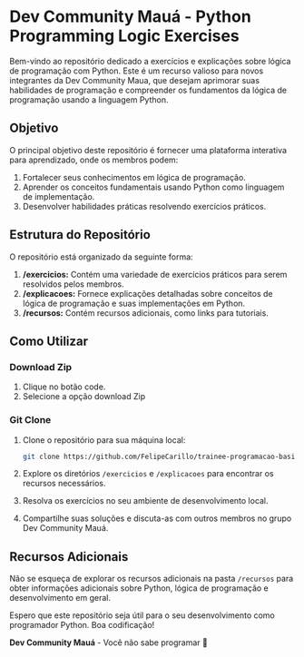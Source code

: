# Dev Community Mauá - Python Programming Logic Exercises

Bem-vindo ao repositório dedicado a exercícios e explicações sobre lógica de programação com Python. Este é um recurso valioso para novos integrantes da Dev Community Maua, que desejam aprimorar suas habilidades de programação e compreender os fundamentos da lógica de programação usando a linguagem Python.

## Objetivo

O principal objetivo deste repositório é fornecer uma plataforma interativa para aprendizado, onde os membros podem:

1. Fortalecer seus conhecimentos em lógica de programação.
2. Aprender os conceitos fundamentais usando Python como linguagem de implementação.
3. Desenvolver habilidades práticas resolvendo exercícios práticos.

## Estrutura do Repositório

O repositório está organizado da seguinte forma:

1. **/exercicios:** Contém uma variedade de exercícios práticos para serem resolvidos pelos membros.
2. **/explicacoes:** Fornece explicações detalhadas sobre conceitos de lógica de programação e suas implementações em Python.
3. **/recursos:** Contém recursos adicionais, como links para tutoriais.

## Como Utilizar

### Download Zip

1. Clique no botão code.
2. Selecione a opção download Zip

### Git Clone

1. Clone o repositório para sua máquina local:

   ```bash
   git clone https://github.com/FelipeCarillo/trainee-programacao-basica-devmaua.git
   ```

2. Explore os diretórios `/exercicios` e `/explicacoes` para encontrar os recursos necessários.

3. Resolva os exercícios no seu ambiente de desenvolvimento local.

4. Compartilhe suas soluções e discuta-as com outros membros no grupo Dev Community Mauá.

## Recursos Adicionais

Não se esqueça de explorar os recursos adicionais na pasta `/recursos` para obter informações adicionais sobre Python, lógica de programação e desenvolvimento em geral.

Espero que este repositório seja útil para o seu desenvolvimento como programador Python. Boa codificação!

**Dev Community Mauá** - Você não sabe programar 🚀
